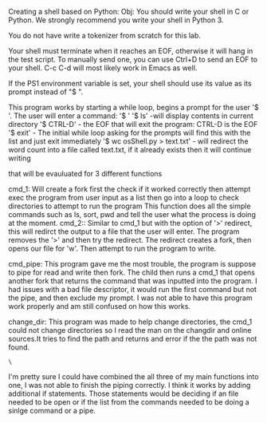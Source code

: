 Creating a shell based on Python:
Obj:
You should write your shell in C or Python. We strongly recommend you write your shell in Python 3.

You do not have write a tokenizer from scratch for this lab. 

Your shell must terminate when it reaches an EOF, otherwise it will hang in the test script. To manually send one, you can use Ctrl+D to send an EOF to your shell. C-c C-d will most likely work in Emacs as well.

If the PS1 environment variable is set, your shell should use its value as its prompt instead of "$ ".



This program works by starting a while loop, begins a prompt for the user '$ '.
The user will enter a command:
'$ '
'$ ls' -will display contents in current directory
'$ CTRL-D' - the EOF that will exit the program: CTRL-D is the EOF
'$ exit' - The initial while loop asking for the prompts will find this with the list and just exit immediately
'$ wc osShell.py > text.txt' - will redirect the word count into a file called text.txt, if it already exists then it will continue writing

that will be evauluated for 3 different functions

cmd_1:
	Will create a fork first the check if it worked correctly then attempt exec the program
	from user input as a list then go into a loop to check directories to attempt to run the program
	This function does all the simple commands such as ls, sort, pwd and tell the user what the process is doing at the moment.
cmd_2::
	Similar to cmd_1 but with the option of '>' redirect, this will redirct the output to a file that the user will enter. The program removes the '>' and then try the redirect.
	The redirect creates a fork, then opens our file for 'w'. Then attempt to run the program to write.

cmd_pipe:
	This program gave me the most trouble, the program is suppose to pipe for read and write then fork. The child then runs a cmd_1 that opens another fork that returns the command that was inputted into the program. I had issues with a bad file descriptor, it would run the first command but not the pipe, and then exclude my prompt. I was not able to have this program work properly and am still confused on how this works.

change_dir:
	This program was made to help change directories, the cmd_1 could not change directories so I read the man on the changdir and online sources.It tries to find the path and returns and error if the the path was not found.
	
	\
I'm pretty sure I could have combined the all three of my main functions into one, I was not able to finish the piping correctly. I think it works by adding additional if statements. Those statements would be deciding if an file needed to be open or if the list from the commands needed to be doing a sinlge command or a pipe.
